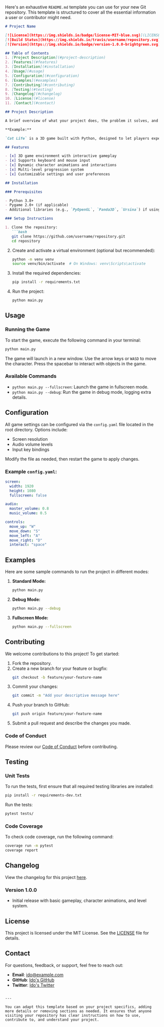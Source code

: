 Here's an exhaustive `README.md` template you can use for your new Git repository. This template is structured to cover all the essential information a user or contributor might need.

```markdown
# Project Name

[![License](https://img.shields.io/badge/license-MIT-blue.svg)](LICENSE)
[![Build Status](https://img.shields.io/travis/username/repository.svg)](https://travis-ci.org/username/repository)
[![Version](https://img.shields.io/badge/version-1.0.0-brightgreen.svg)](https://github.com/username/repository/releases)

## Table of Contents
1. [Project Description](#project-description)
2. [Features](#features)
3. [Installation](#installation)
4. [Usage](#usage)
5. [Configuration](#configuration)
6. [Examples](#examples)
7. [Contributing](#contributing)
8. [Testing](#testing)
9. [Changelog](#changelog)
10. [License](#license)
11. [Contact](#contact)

## Project Description

A brief overview of what your project does, the problem it solves, and who it's for.

**Example:**

`Cat Life` is a 3D game built with Python, designed to let players experience life as a cat. Navigate the world, complete quests, and interact with a variety of characters, including a sleek, agile stray dog.

## Features

- [x] 3D game environment with interactive gameplay
- [x] Supports keyboard and mouse input
- [x] Dynamic character animations and interactions
- [x] Multi-level progression system
- [x] Customizable settings and user preferences

## Installation

### Prerequisites

- Python 3.8+
- Pygame 2.0+ (if applicable)
- Additional libraries (e.g., `PyOpenGL`, `Panda3D`, `Ursina`) if using alternative game engines.

### Setup Instructions

1. Clone the repository:
   ```bash
   git clone https://github.com/username/repository.git
   cd repository
   ```

2. Create and activate a virtual environment (optional but recommended):
   ```bash
   python -m venv venv
   source venv/bin/activate  # On Windows: venv\Scripts\activate
   ```

3. Install the required dependencies:
   ```bash
   pip install -r requirements.txt
   ```

4. Run the project:
   ```bash
   python main.py
   ```

## Usage

### Running the Game

To start the game, execute the following command in your terminal:

```bash
python main.py
```

The game will launch in a new window. Use the arrow keys or `WASD` to move the character. Press the spacebar to interact with objects in the game.

### Available Commands

- `python main.py --fullscreen`: Launch the game in fullscreen mode.
- `python main.py --debug`: Run the game in debug mode, logging extra details.

## Configuration

All game settings can be configured via the `config.yaml` file located in the root directory. Options include:

- Screen resolution
- Audio volume levels
- Input key bindings

Modify the file as needed, then restart the game to apply changes.

### Example `config.yaml`:

```yaml
screen:
  width: 1920
  height: 1080
  fullscreen: false

audio:
  master_volume: 0.8
  music_volume: 0.5

controls:
  move_up: "W"
  move_down: "S"
  move_left: "A"
  move_right: "D"
  interact: "space"
```

## Examples

Here are some sample commands to run the project in different modes:

1. **Standard Mode:**
   ```bash
   python main.py
   ```

2. **Debug Mode:**
   ```bash
   python main.py --debug
   ```

3. **Fullscreen Mode:**
   ```bash
   python main.py --fullscreen
   ```

## Contributing

We welcome contributions to this project! To get started:

1. Fork the repository.
2. Create a new branch for your feature or bugfix:
   ```bash
   git checkout -b feature/your-feature-name
   ```
3. Commit your changes:
   ```bash
   git commit -m "Add your descriptive message here"
   ```
4. Push your branch to GitHub:
   ```bash
   git push origin feature/your-feature-name
   ```
5. Submit a pull request and describe the changes you made.

### Code of Conduct

Please review our [Code of Conduct](CODE_OF_CONDUCT.md) before contributing.

## Testing

### Unit Tests

To run the tests, first ensure that all required testing libraries are installed:

```bash
pip install -r requirements-dev.txt
```

Run the tests:

```bash
pytest tests/
```

### Code Coverage

To check code coverage, run the following command:

```bash
coverage run -m pytest
coverage report
```

## Changelog

View the changelog for this project [here](CHANGELOG.md).

### Version 1.0.0

- Initial release with basic gameplay, character animations, and level system.

## License

This project is licensed under the MIT License. See the [LICENSE](LICENSE) file for details.

## Contact

For questions, feedback, or support, feel free to reach out:

- **Email**: ido@example.com
- **GitHub**: [Ido's GitHub](https://github.com/username)
- **Twitter**: [Ido's Twitter](https://twitter.com/username)

```

---

You can adapt this template based on your project specifics, adding more details or removing sections as needed. It ensures that anyone visiting your repository has clear instructions on how to use, contribute to, and understand your project.
